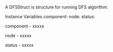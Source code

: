 A DFSStruct is structure for running DFS algorithm.

Instance Variables
	component:		<Object>
	node:		<Object>
	status:		<Object>

component
	- xxxxx

node
	- xxxxx

status
	- xxxxx
